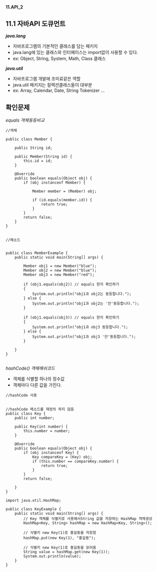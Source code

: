 #### 11.API_2

## 11.1 자바API 도큐먼트

   ***java.lang***
   - 자바프로그램의 기본적인 클래스를 담는 패키지
   - java.lang에 있는 클래스와 인터페이스는 import없이 사용할 수 있다.
   - ex: Object, String, System, Math, Class 클래스

   ***java.util***
   - 자바프로그램 개발에 조미료같은 역할
   - java.util 패키지는 컬렉션클래스들이 대부분
   - ex: Array, Calendar, Date, String Tokenizer ...

## 확인문제

_equals 객체동등비교_

```
//객체

public class Member {

    public String id;

    public Member(String id) {
        this.id = id;
    }

    @Override
    public boolean equals(Object obj) {
        if (obj instanceof Member) {

            Member member = (Member) obj;

            if (id.equals(member.id)) {
                return true;
            }
        }
        return false;
    }
}


//메소드


public class MemberExample {
    public static void main(String[] args) {

        Member obj1 = new Member("blue");
        Member obj2 = new Member("blue");
        Member obj3 = new Member("red");

        if (obj1.equals(obj2)) // equals 한지 확인하기
        {
            System.out.println("obj1과 obj2는 동등합니다.");
        } else {
            System.out.println("obj1과 obj2는 '안'동등합니다.");
        }

        if (obj1.equals(obj3)) // equals 한지 확인하기
        {
            System.out.println("obj1과 obj3 동등합니다.");
        } else {
            System.out.println("obj1과 obj3 '안'동등합니다.");
        }

    }
}


```

_hashCode() 객체해쉬코드_
- 객체를 식별할 하나의 정수값
- 객체마다 다른 값을 가진다.

```
//hashCode 사용


//hashCode 메소드를 재정의 하지 않음
public class Key {
    public int number;

    public Key(int number) {
        this.number = number;
    }

    @Override
    public boolean equals(Object obj) {
        if (obj instanceof Key) {
            Key compareKey = (Key) obj;
            if (this.number == compareKey.number) {
                return true;
            }
        }
        return false;

    }
}

import java.util.HashMap;

public class KeyExample {
    public static void main(String[] args) {
        // Key 객체를 식별키로 사용해서String 값을 저장하는 HashMap 객체생성
        HashMap<Key, String> hashMap = new HashMap<Key, String>();

        // 식별키 new Key(1)로 홍길동을 저장함
        hashMap.put(new Key(1), "홍길동");

        // 식별키 new Key(1)로 홍길동을 읽어옴
        String value = hashMap.get(new Key(1));
        System.out.println(value);
    }
}



```














